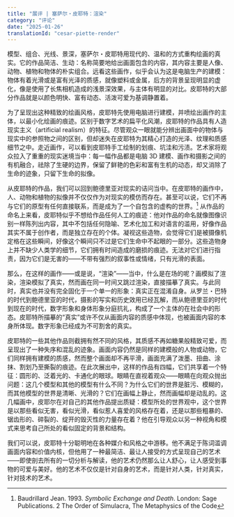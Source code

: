 ```yaml
---
title: "展评 | 塞萨尔・皮耶特：渲染"
category: "评论"
date: "2025-01-26"
translationId: "cesar-piette-render"
---
```


模型、组合、光线、景深，塞萨尔・皮耶特用现代的、温和的方式重构绘画的真实。它的作品简洁、生动：名称简要地给出画面包含的内容，其内容主要是人像、动物、植物和物体的朴实组合。远看这些画作，似乎会认为这是电脑生产的建模：物体有着光滑或是富有光泽的质感，就像塑料或金属，后方的背景呈现明显的虚化，像是使用了长焦相机造成的浅景深效果，与主体有明显的对比。皮耶特的大部分作品就是以颜色明快、富有动态、活泼可爱为基调静置着。

为了呈现出这种精致的绘画风格，皮耶特先使用电脑进行建模，并喷绘出画作的主体，以最小化绘画的痕迹。区别于数字艺术的扁平化风潮，皮耶特的作品具有人造现实主义（artificial realism）的特征。尽管观众一眼就能分辨出画面中的物体与现实中的参照物之间的区别，但却迷失在皮耶特为其精心打造的光泽、纹理和质感细节之中。走近画作，可以看到皮耶特手工绘制的划痕、坑洼和污渍。艺术家将观众拉入了重重的现实迷境当中：每一幅作品都是电脑 3D 建模、画作和摄影之间的有机融合，祛除了生硬的边界，保留了鲜艳的色彩和富有生机的动态，却又消除了生命的迹象，只留下生命的拟像。

从皮耶特的作品，我们可以回到鲍德里亚对现实的诘问当中。在皮耶特的画作中，人、动物和植物的拟像并不仅仅作为对现实的模仿而存在。甚至可以说，它们不再与它们的原型有任何直接联系，而是成为了一个自包含的虚构的世界。[^1] 从作品的命名上来看，皮耶特似乎不想给作品任何人工的痕迹：他对作品的命名就像图像识别一样陈列出内容，其中不包括任何隐喻、艺术化加工和对语言的滥用，好像作品其实不属于创作者，而是独立存在的个体。凝视这些造物，会觉得它们是被摄像机定格在这些瞬间，好像这个瞬间只不过是它们生命中不起眼的一部分。这些造物身上并不缺少人类学的细节，它们拥有时间造成的磨损的痕迹。无法对它们进行指责，因为它们是无害的——不带有强烈的叙事性或情绪，只有光滑的表面。

那么，在这样的画作——或是说，“渲染”——当中，什么是在场的呢？画模拟了渲染，渲染模拟了真实，然而画在同一时间又跳过渲染，直接描摹了真实。与此同时，真实也并没有完全固化于一个单一的形象：真实正在混淆自身。从罗兰・巴特的时代到鲍德里亚的时代，摄影的写实和历史效用已经瓦解，而从鲍德里亚的时代到现在的时代，数字形象和身体形象分庭抗礼，构成了一个主体的在社会中的形态。皮耶特所描摹的“真实”或许不仅从画面内容的质感中体现，也被画面内容的本身所体现。数字形象已经成为不可割舍的真实。

皮耶特的一些其他作品则截拥有然不同的风格，其质感不再如糖果般精致可爱，而呈现出了一种失序和混乱的迹象。画面内容仍然是同样的建模般的人物或动物，它们同样拥有建模的质感，然而整个画面却不再平滑，画面充满了泼墨、扭曲、涂抹、割划乃至撕裂的痕迹。在此次展出中，这样的作品有四幅，它们共享着一个特征：圆形的、泛着光的、卡通化的眼球。眼睛在直视着观众——眼睛在向观众抛出问题：这几个模型和其他的模型有什么不同？为什么它们的世界是脏污、模糊的，而其他模型的世界是清晰、光滑的？它们在画幅上静止，然而画幅却是动乱的。这几幅画中，皮耶尔在对自己的其他作品提出质疑：模型所处的世界观中，这个世界是以那些看似无害，看似光滑，看似惹人喜爱的风格存在着，还是以那些粗暴的、锯齿形的、碎裂的、绽开的毁灭性的力量存在着？他在引导观众以另一种视角和模式来思考自己所处的看似固定的背景和结构。

我们可以说，皮耶特十分聪明地在各种媒介和风格之中游移。他不满足于陈词滥调画面内容和价值内核，但他用了一种最简洁、最让人接受的方式呈现自己的艺术——即使剖去所有的一切分析与解读，他的艺术仍然那么让人舒心，让人感受到事物的可爱与美好。他的艺术不仅仅是针对自身的艺术，而是针对人类，针对真实，针对技术的艺术。


[^1]: Baudrillard Jean. 1993. _Symbolic Exchange and Death_. London: Sage Publications. 2 The Order of Simulacra, The Metaphysics of the Code
